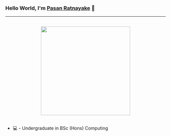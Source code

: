 ### Hello World, I'm [Pasan Ratnayake](https://github.com/pasan1227) 👋

---

<p align="center">
<br><img src="https://github.com/chiraag-kakar/chiraag-kakar/blob/master/hadder.gif" width="280px"><br><br>
</p>

- 💻  - Undergraduate in BSc (Hons) Computing


